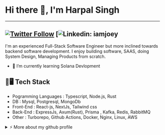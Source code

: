 # Hi there 👋, I'm Harpal Singh


---
[![Twitter Follow](https://img.shields.io/twitter/follow/hsk11dev?label=Follow)](https://twitter.com/Xploiter_py)
[![Linkedin: iamjoey](https://www.linkedin.com/in/darwin-y-8abaa72b9/)
---

I'm an experienced Full-Stack Software Engineer but more inclined towards backend software development. I enjoy building software,  SAAS, doing System Design, Managing Products from scratch.  

- 🌱 I’m currently learning Solana Devlopment 


## :electric_plug::desktop_computer: Tech Stack
- Pogramming Languages : Typescript, Node.js, Rust 
- DB : Mysql, Postgresql, MongoDb
- Front-End : React-js, NextJs, Tailwind css
- Back-End  : ExpressJs, Axum(Rust), Prisma , Kafka, Redis, RabbitMQ
- Other     : Turborepo, Github Actions, Docker, Nginx, Linux, AWS 
   
<details>
<summary>⚡️ More about my github profile</summary>
<br />

![Top Langs](https://github-readme-stats.vercel.app/api/top-langs/?username=iam-joey&layout=compact&hide=css,html)

![Harpal Singh's github stats](https://github-readme-stats.vercel.app/api?username=iamjoey&count_private=true&show_icons=true&theme=onedark)

</details>

<!--
**hsk11/hsk11** is a ✨ _special_ ✨ repository because its `README.md` (this file) appears on your GitHub profile.

Here are some ideas to get you started:

- 🔭 I’m currently working on ...
- 🌱 I’m currently learning ...
- 👯 I’m looking to collaborate on ...
- 🤔 I’m looking for help with ...
- 💬 Ask me about ...
- 📫 How to reach me: ...
- 😄 Pronouns: ...
- ⚡ Fun fact: ...
-->

